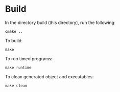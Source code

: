 # Build

In the directory build (this directory), run the following:

```console
cmake ..
```

To build:

```console
make
```

To run timed programs:

```console
make runtime
```

To clean generated object and executables:

```console
make clean
```
